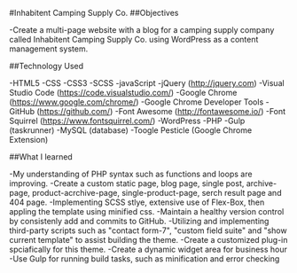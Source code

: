 
#Inhabitent Camping Supply Co.
##Objectives

-Create a multi-page website with a blog for a camping supply company called Inhabitent Camping Supply Co. using WordPress as a content management system.

##Technology Used

-HTML5
-CSS
-CSS3
-SCSS
-javaScript
-jQuery (http://jquery.com)
-Visual Studio Code (https://code.visualstudio.com/)
-Google Chrome (https://www.google.com/chrome/)
-Google Chrome Developer Tools
-GitHub (https://github.com/)
-Font Awesome (http://fontawesome.io/)
-Font Squirrel (https://www.fontsquirrel.com/)
-WordPress
-PHP
-Gulp (taskrunner)
-MySQL (database)
-Toogle Pesticle (Google Chrome Extension)


##What I learned

-My understanding of PHP syntax such as functions and loops are improving.
-Create a custom static page, blog page, single post, archive-page, product-acrchive-page, single-product-page, serch result page and 404 page.
-Implementing SCSS stlye, extensive use of Flex-Box, then appling the template using minified css.
-Maintain a healthy version control by consistenly add and commits to GitHub.
-Utilizing and implementing third-party scripts such as "contact form-7", "custom field suite" and "show current template" to assist building the theme.
-Create a customized plug-in spciafically for this theme.
-Create a dynamic widget area for business hour
-Use Gulp for running build tasks, such as minification and error checking
